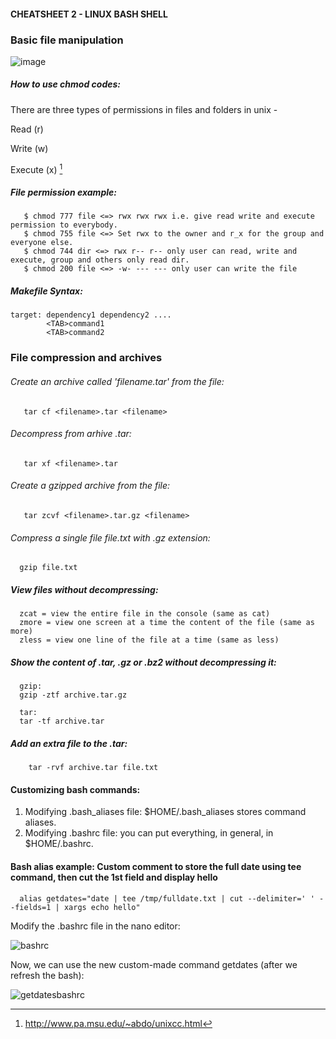 

 #### CHEATSHEET 2 - LINUX BASH SHELL ##

  
  ###                                                                 Basic file manipulation

![image](https://user-images.githubusercontent.com/51481004/147791087-5f99a40c-2a3f-419b-a3fe-224bbd5b42e9.png)


 #####  How to use chmod codes:
There are three types of permissions in files and folders in unix - 

Read (r)

Write (w)

Execute (x) [^note]

 ##### File permission example:     
       $ chmod 777 file <=> rwx rwx rwx i.e. give read write and execute permission to everybody.
       $ chmod 755 file <=> Set rwx to the owner and r_x for the group and everyone else.
       $ chmod 744 dir <=> rwx r-- r-- only user can read, write and execute, group and others only read dir.
       $ chmod 200 file <=> -w- --- --- only user can write the file
    
    

    
 #####   Makefile Syntax:
  
  	target: dependency1 dependency2 ....
         	<TAB>command1
 	        <TAB>command2



  

###                                                                    File compression and archives    
       
###### Create an archive called 'filename.tar' from the file:    
       tar cf <filename>.tar <filename> 
###### Decompress from arhive <filename>.tar:   
       tar xf <filename>.tar                  
###### Create a gzipped archive from the file:
       tar zcvf <filename>.tar.gz <filename>  
###### Compress a single file file.txt with .gz extension:   
      gzip file.txt                              
       
##### View files without decompressing:
      zcat = view the entire file in the console (same as cat)
      zmore = view one screen at a time the content of the file (same as more)
      zless = view one line of the file at a time (same as less)
##### Show the content of .tar, .gz or .bz2 without decompressing it:
      gzip:
      gzip -ztf archive.tar.gz

      tar:
      tar -tf archive.tar
##### Add an extra file to the .tar:
        tar -rvf archive.tar file.txt 
#### Customizing bash commands: 
1. Modifying .bash_aliases file: $HOME/.bash_aliases stores command aliases.
2. Modifying .bashrc file: you can put everything, in general, in $HOME/.bashrc.

#### Bash alias example: Custom comment to store the full date using tee command, then cut the 1st field and display hello
      alias getdates="date | tee /tmp/fulldate.txt | cut --delimiter=' ' --fields=1 | xargs echo hello"
Modify the .bashrc file in the nano editor:

![bashrc](https://user-images.githubusercontent.com/51481004/147841996-b2df6aea-d91f-4b2a-aaba-0598dc3c368f.png)

Now, we can use the new custom-made command getdates (after we refresh the bash):


![getdatesbashrc](https://user-images.githubusercontent.com/51481004/147842246-e6729a28-131e-4582-96c4-66cf3e9b780e.png)



[^note]:http://www.pa.msu.edu/~abdo/unixcc.html
